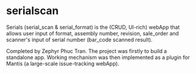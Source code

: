 # serialscan
Serials (serial_scan &amp; serial_format) is the (CRUD, UI-rich) webApp that allows user input of 
format, assembly number, revision, sale_order and scanner's input of serial number (bar_code scanned result). 

Completed by Zephyr Phuc Tran. 
The project was firstly to build a standalone app. 
Working mechanism was then implemented as a plugin for Mantis (a large-scale issue-tracking webApp).
